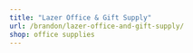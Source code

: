 ```yaml
---
title: "Lazer Office & Gift Supply"
url: /brandon/lazer-office-and-gift-supply/
shop: office supplies
---
```


